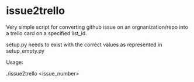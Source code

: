 issue2trello
============


Very simple script for converting github issue on an orgnanization/repo into a trello card on a specified list_id.

setup.py needs to exist with the correct values as represented in setup_empty.py

Usage:

  ./issue2trello <issue_number>
